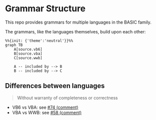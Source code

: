 # Grammar Structure
This repo provides grammars for multiple languages in the BASIC family.

The grammars, like the languages themselves, build upon each other:
```mermaid
%%{init: {'theme':'neutral'}}%%
graph TB
    A[source.vb6]
    B[source.vba]
    C[source.wwb]

    A -- included by --> B
    B -- included by --> C
```


## Differences between languages
> Without warranty of completeness or correctness

- VB6 vs VBA: see [#74 (comment)][74-comment]
- VBA vs WWB: see [#58 (comment)][58-comment]


<!-- links -->
[74-comment]: https://github.com/serkonda7/vscode-vba/issues/74#issuecomment-1577752559
[58-comment]: https://github.com/serkonda7/vscode-vba/pull/58#issuecomment-1299659990
